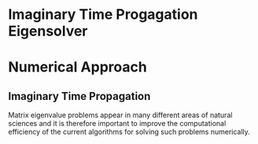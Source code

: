 # Imaginary Time Progagation Eigensolver
Numerical Approach
==================

Imaginary Time Propagation
--------------------------

Matrix eigenvalue problems appear in many different areas of natural
sciences and it is therefore important to improve the computational
efficiency of the current algorithms for solving such problems
numerically.
